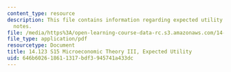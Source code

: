 ```yaml
---
content_type: resource
description: This file contains information regarding expected utility 2 recitation
  notes.
file: /media/https%3A/open-learning-course-data-rc.s3.amazonaws.com/14-123-microeconomic-theory-iii-spring-2015/646b602618611317bdf3945741a433dc_MIT14_123S15_expected2.pdf
file_type: application/pdf
resourcetype: Document
title: 14.123 S15 Microeconomic Theory III, Expected Utility
uid: 646b6026-1861-1317-bdf3-945741a433dc
---
```

